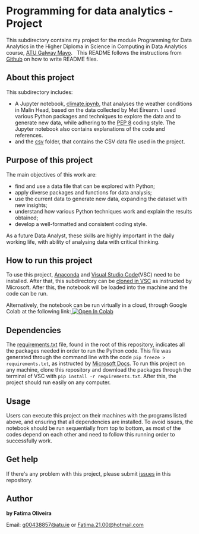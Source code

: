 # Programming for data analytics - Project

This subdirectory contains my project for the module Programming for Data Analytics in the Higher Diploma in Science in Computing in Data Analytics course, [ATU Galway Mayo](https://www.gmit.ie/).
 
This README follows the instructions from [Github](https://docs.github.com/en/repositories/managing-your-repositorys-settings-and-features/customizing-your-repository/about-readmes) on how to write README files.

## About this project

This subdirectory includes:

- A Jupyter notebook, [climate.ipynb](https://github.com/FatimaBOliveira/Programming-for-data-analytics/blob/main/Project/climate.ipynb), that analyses the weather conditions in Malin Head, based on the data collected by Met Éireann. I used various Python packages and techniques to explore the data and to generate new data, while adhering to the [PEP 8](https://peps.python.org/pep-0008/) coding style. The Jupyter notebook also contains explanations of the code and references.
- and the [csv](https://github.com/FatimaBOliveira/Programming-for-data-analytics/tree/main/Project/csv) folder, that contains the CSV data file used in the project.

## Purpose of this project

The main objectives of this work are:
- find and use a data file that can be explored with Python;
- apply diverse packages and functions for data analysis;
- use the current data to generate new data, expanding the dataset with new insights;
- understand how various Python techniques work and explain the results obtained;
- develop a well-formatted and consistent coding style.

As a future Data Analyst, these skills are highly important in the daily working life, with ability of analysing data with critical thinking.

## How to run this project

To use this project, [Anaconda](https://www.anaconda.com/download) and [Visual Studio Code](https://code.visualstudio.com/Download)(VSC) need to be installed. After that, this subdirectory can be [cloned in VSC](https://github.com/MicrosoftDocs/azure-dev-docs/blob/main/articles/javascript/how-to/with-visual-studio-code/clone-github-repository.md) as instructed by Microsoft. After this, the notebook will be loaded into the machine and the code can be run.

Alternatively, the notebook can be run virtually in a cloud, through Google Colab at the following link:<a target="_blank" href="https://colab.research.google.com/github/FatimaBOliveira/Programming-for-data-analytics/blob/main/Project/climate.ipynb">
  <img src="https://colab.research.google.com/assets/colab-badge.svg" alt="Open In Colab"/>
</a> 

## Dependencies

The [requirements.txt](https://github.com/FatimaBOliveira/Programming-for-data-analytics/blob/main/requirements.txt) file, found in the root of this repository, indicates all the packages needed in order to run the Python code. This file was generated through the command line with the code `pip freeze > requirements.txt`, as instructed by [Microsoft Docs](https://github.com/MicrosoftDocs/visualstudio-docs/blob/main/docs/python/managing-required-packages-with-requirements-txt.md). To run this project on any machine, clone this repository and download the packages through the terminal of VSC with `pip install -r requirements.txt`. After this, the project should run easily on any computer.

## Usage

Users can execute this project on their machines with the programs listed above, and ensuring that all dependencies are installed. To avoid issues, the notebook should be run sequentially from top to bottom, as most of the codes depend on each other and need to follow this running order to successfully work.

## Get help

If there's any problem with this project, please submit [issues](https://github.com/FatimaBOliveira/Programming-for-data-analytics/issues) in this repository.

## Author

**by Fatima Oliveira** 

Email: g00438857@atu.ie or Fatima.21.00@hotmail.com